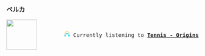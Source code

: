 ### ベルカ
<kbd>
<a href="https://www.youtube.com/results?search_query=Tennis+Origins" target="_blank">
    <img align="left" width="80" height="80" src="https:&#x2F;&#x2F;lastfm.freetls.fastly.net&#x2F;i&#x2F;u&#x2F;174s&#x2F;1dcb5ec68b2d47a7a29d2e75c20579a7.png">
</a>

</br><p align="right"><img height="16" width="16" src="assets/listening.png"> Currently listening to <b><a href="https://www.youtube.com/results?search_query=Tennis+Origins" target="_blank">Tennis - Origins</a> </b></p>
</kbd>